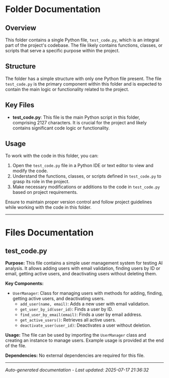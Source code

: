 # Folder Documentation

## Overview
This folder contains a single Python file, `test_code.py`, which is an integral part of the project's codebase. The file likely contains functions, classes, or scripts that serve a specific purpose within the project.

## Structure
The folder has a simple structure with only one Python file present. The file `test_code.py` is the primary component within this folder and is expected to contain the main logic or functionality related to the project.

## Key Files
- **test_code.py**: This file is the main Python script in this folder, comprising 2127 characters. It is crucial for the project and likely contains significant code logic or functionality.

## Usage
To work with the code in this folder, you can:
1. Open the `test_code.py` file in a Python IDE or text editor to view and modify the code.
2. Understand the functions, classes, or scripts defined in `test_code.py` to grasp its role in the project.
3. Make necessary modifications or additions to the code in `test_code.py` based on project requirements.

Ensure to maintain proper version control and follow project guidelines while working with the code in this folder.

---

# Files Documentation

## test_code.py

**Purpose:** This file contains a simple user management system for testing AI analysis. It allows adding users with email validation, finding users by ID or email, getting active users, and deactivating users without deleting them.

**Key Components:**
- `UserManager`: Class for managing users with methods for adding, finding, getting active users, and deactivating users.
  - `add_user(name, email)`: Adds a new user with email validation.
  - `get_user_by_id(user_id)`: Finds a user by ID.
  - `find_user_by_email(email)`: Finds a user by email address.
  - `get_active_users()`: Retrieves all active users.
  - `deactivate_user(user_id)`: Deactivates a user without deletion.

**Usage:** The file can be used by importing the `UserManager` class and creating an instance to manage users. Example usage is provided at the end of the file.

**Dependencies:** No external dependencies are required for this file.

---
*Auto-generated documentation - Last updated: 2025-07-17 21:36:32*
